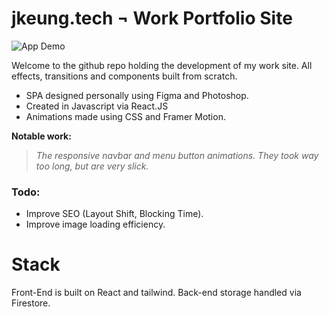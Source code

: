 # jkeung.tech ¬ Work Portfolio Site

![App Demo](https://firebasestorage.googleapis.com/v0/b/jkeung2022.appspot.com/o/tech_demo.gif?alt=media&token=feb4f1ed-cb7c-4976-82df-cb5a0bb19f31)

Welcome to the github repo holding the development of my work site. 
All effects, transitions and components built from scratch.

 - SPA designed personally using Figma and Photoshop.
 - Created in Javascript via React.JS
 - Animations made using CSS and Framer Motion.

**Notable work:**

> *The responsive navbar and menu button animations. They took way too long, but are very slick.*

### Todo:

 - Improve SEO (Layout Shift, Blocking Time).
 - Improve image loading efficiency.

# Stack

Front-End is built on React and tailwind.
Back-end storage handled via Firestore.

